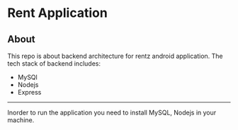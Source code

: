 Rent Application
================

About
-----

This repo is about backend architecture for rentz android application.
The tech stack of backend includes:

* MySQl
* Nodejs
* Express

-----

Inorder to run the application you need to install MySQL, Nodejs in your machine.